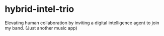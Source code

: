 # hybrid-intel-trio
Elevating human collaboration by inviting a digital intelligence agent to join my band. (Just another music app)
